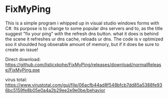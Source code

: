 # FixMyPing

This is a simple program i whipped up in visual studio windows forms with C#. Its purpose is to change to some popular dns servers and to, as the title suggest "fix your ping" with the refresh dns button. what it does is behind the scene it refreshes ur dns cache, reloads ur dns. The code is v optimized soo it shoulded hog obserable amount of memory, but if it does be sure to create an issue!

Direct download: https://github.com/listicxkohe/FixMyPing/releases/download/normalRelease/FixMyPing.exe

virus total: https://www.virustotal.com/gui/file/06acfb44ad8f548bfcb7dd85a5388fe936bc5159fe8b05e0a4a2b29ee2e9e0be/behavior

